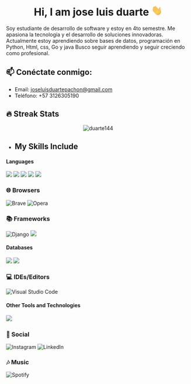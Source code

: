 <h1 align="center">Hi, I am jose luis duarte  <img src="https://raw.githubusercontent.com/ABSphreak/ABSphreak/master/gifs/Hi.gif" width="30px">  </h1>







Soy estudiante de desarrollo de software y estoy en 4to semestre. Me apasiona la tecnología y el desarrollo de soluciones innovadoras. Actualmente estoy aprendiendo sobre bases de datos, programación en Python, Html, css, Go y java Busco seguir aprendiendo y seguir creciendo como profesional.



## 📫 Conéctate conmigo:
- Email: [joseluisduartepachon@gmail.com](mailto:joseluisduartepachon@gmail.com)
- Teléfono: +57 3126305190


## 🔥 Streak Stats
<p align="center"><img src="https://github-readme-streak-stats.herokuapp.com/?user=duarte144&theme=algolia" alt="duarte144"  /></p>




- ## My Skills Include


<h4> Languages </h4>
<span> 
  <img src="https://img.shields.io/badge/HTML5-E34F26?style=for-the-badge&logo=html5&logoColor=white">
  <img src="https://img.shields.io/badge/CSS3-1572B6?style=for-the-badge&logo=css3&logoColor=white">
  <img src="https://img.shields.io/badge/Java-ED8B00?style=for-the-badge&logo=java&logoColor=white">
  <img src="https://img.shields.io/badge/go-%2300ADD8.svg?style=for-the-badge&logo=go&logoColor=white">   
  <img src="https://img.shields.io/badge/python-3670A0?style=for-the-badge&logo=python&logoColor=ffdd54">    

 
  ### 🌐 Browsers
![Brave](https://img.shields.io/badge/Brave-FB542B?style=for-the-badge&logo=Brave&logoColor=white)
![Opera](https://img.shields.io/badge/Opera-FF1B2D?style=for-the-badge&logo=Opera&logoColor=white)


### 📚 Frameworks
![Django](https://img.shields.io/badge/django-%23092E20.svg?style=for-the-badge&logo=django&logoColor=white)
  <img src="https://img.shields.io/badge/Bootstrap-563D7C?style=for-the-badge&logo=bootstrap&logoColor=white">

 
</span>



<h4> Databases </h4>
<img src="https://img.shields.io/badge/mysql-4479A1.svg?style=for-the-badge&logo=mysql&logoColor=white">   
<img src="https://img.shields.io/badge/MongoDB-%234ea94b.svg?style=for-the-badge&logo=mongodb&logoColor=white">     

### 💻 IDEs/Editors
![Visual Studio Code](https://img.shields.io/badge/Visual%20Studio%20Code-0078d7.svg?style=for-the-badge&logo=visual-studio-code&logoColor=white)


<h4> Other Tools and Technologies </h4>
<span>
  <img src="https://img.shields.io/badge/Git-F05032?style=for-the-badge&logo=git&logoColor=white">


</span>

### 💬 Social
![Instagram](https://img.shields.io/badge/Instagram-%23E4405F.svg?style=for-the-badge&logo=Instagram&logoColor=white)
![LinkedIn](https://img.shields.io/badge/linkedin-%230077B5.svg?style=for-the-badge&logo=linkedin&logoColor=white)

### 🎶 Music
![Spotify](https://img.shields.io/badge/Spotify-1ED760?style=for-the-badge&logo=spotify&logoColor=white)




    

</p>
